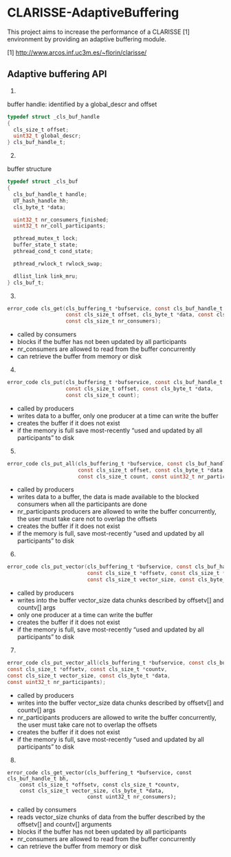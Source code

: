 # CLARISSE-AdaptiveBuffering

This project aims to increase the performance of a CLARISSE [1] environment by
providing an adaptive buffering module.


[1] http://www.arcos.inf.uc3m.es/~florin/clarisse/



## Adaptive buffering API


1.
buffer handle: identified by a global_descr and offset

```C
typedef struct _cls_buf_handle
{
  cls_size_t offset;
  uint32_t global_descr;
} cls_buf_handle_t;
```

2.
buffer structure

```C
typedef struct _cls_buf
{
  cls_buf_handle_t handle;
  UT_hash_handle hh;
  cls_byte_t *data;

  uint32_t nr_consumers_finished;
  uint32_t nr_coll_participants;

  pthread_mutex_t lock;
  buffer_state_t state;
  pthread_cond_t cond_state;

  pthread_rwlock_t rwlock_swap;

  dllist_link link_mru;
} cls_buf_t;
```

3.
```C
error_code cls_get(cls_buffering_t *bufservice, const cls_buf_handle_t bh,
                   const cls_size_t offset, cls_byte_t *data, const cls_size_t count,
                   const cls_size_t nr_consumers);
```

- called by consumers
- blocks if the buffer has not been updated by all participants
- nr_consumers are allowed to read from the buffer concurrently
- can retrieve the buffer from memory or disk

4.
```C
error_code cls_put(cls_buffering_t *bufservice, const cls_buf_handle_t bh,
                   const cls_size_t offset, const cls_byte_t *data,
                   const cls_size_t count);
```

- called by producers
- writes data to a buffer, only one producer at a time can write the buffer
- creates the buffer if it does not exist
- if the memory is full save most-recently “used and updated by all participants” to disk


5.
```C
error_code cls_put_all(cls_buffering_t *bufservice, const cls_buf_handle_t bh,
                       const cls_size_t offset, const cls_byte_t *data,
                       const cls_size_t count, const uint32_t nr_participants);
```

- called by producers
- writes data to a buffer, the data is made available to the blocked consumers when all the participants are done
- nr_participants producers are allowed to write the buffer concurrently, the user must take care not to overlap the offsets
- creates the buffer if it does not exist
- if the memory is full, save most-recently “used and updated by all participants” to disk

6.
```C
error_code cls_put_vector(cls_buffering_t *bufservice, const cls_buf_handle_t bh,
                          const cls_size_t *offsetv, const cls_size_t *countv,
                          const cls_size_t vector_size, const cls_byte_t *data);
```

- called by producers
- writes into the buffer vector_size data chunks described by offsetv[] and countv[] args
- only one producer at a time can write the buffer
- creates the buffer if it does not exist
- if the memory is full, save most-recently “used and updated by all participants” to disk


7.
```C
error_code cls_put_vector_all(cls_buffering_t *bufservice, const cls_buf_handle_t bh,
const cls_size_t *offsetv, const cls_size_t *countv,
const cls_size_t vector_size, const cls_byte_t *data,
const uint32_t nr_participants);
```

- called by producers
- writes into the buffer vector_size data chunks described by offsetv[] and countv[] args
- nr_participants producers are allowed to write the buffer concurrently, the user must take care not to overlap the offsets
- creates the buffer if it does not exist
- if the memory is full, save most-recently “used and updated by all participants” to disk


8.
```
error_code cls_get_vector(cls_buffering_t *bufservice, const cls_buf_handle_t bh,
    const cls_size_t *offsetv, const cls_size_t *countv,
    const cls_size_t vector_size, cls_byte_t *data,
                          const uint32_t nr_consumers);
```

- called by consumers
- reads vector_size chunks of data from the buffer described by the offsetv[] and countv[] arguments
- blocks if the buffer has not been updated by all participants
- nr_consumers are allowed to read from the buffer concurrently
- can retrieve the buffer from memory or disk

